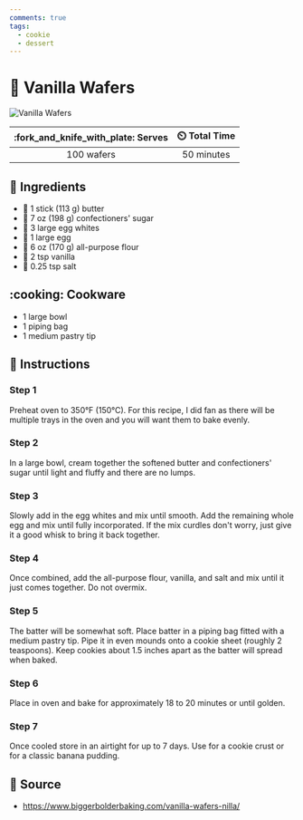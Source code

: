 ```yaml
---
comments: true
tags:
  - cookie
  - dessert
---
```

# :cookie: Vanilla Wafers

![Vanilla Wafers](../assets/images/vanilla-wafers.jpg)

| :fork_and_knife_with_plate: Serves | :timer_clock: Total Time |
|:----------------------------------:|:-----------------------: |
| 100 wafers | 50 minutes |

## :salt: Ingredients

- :butter: 1 stick (113 g) butter
- :candy: 7 oz (198 g) confectioners' sugar
- :egg: 3 large egg whites
- :egg: 1 large egg
- :ear_of_rice: 6 oz (170 g) all-purpose flour
- :icecream: 2 tsp vanilla
- :salt: 0.25 tsp salt

## :cooking: Cookware

- 1 large bowl
- 1 piping bag
- 1 medium pastry tip

## :pencil: Instructions

### Step 1

Preheat oven to 350°F (150°C). For this recipe, I did fan as there will be multiple trays in the oven and you will
want them to bake evenly.

### Step 2

In a large bowl, cream together the softened butter and confectioners' sugar until light and fluffy and there are no
lumps.

### Step 3

Slowly add in the egg whites and mix until smooth. Add the remaining whole egg and mix until fully incorporated. If the
mix curdles don't worry, just give it a good whisk to bring it back together.

### Step 4

Once combined, add the all-purpose flour, vanilla, and salt and mix until it just comes together. Do not overmix.

### Step 5

The batter will be somewhat soft. Place batter in a piping bag fitted with a medium pastry tip. Pipe it in even mounds
onto a cookie sheet (roughly 2 teaspoons). Keep cookies about 1.5 inches apart as the batter will spread when baked.

### Step 6

Place in oven and bake for approximately 18 to 20 minutes or until golden.

### Step 7

Once cooled store in an airtight for up to 7 days. Use for a cookie crust or for a classic banana pudding.

## :link: Source

- <https://www.biggerbolderbaking.com/vanilla-wafers-nilla/>
